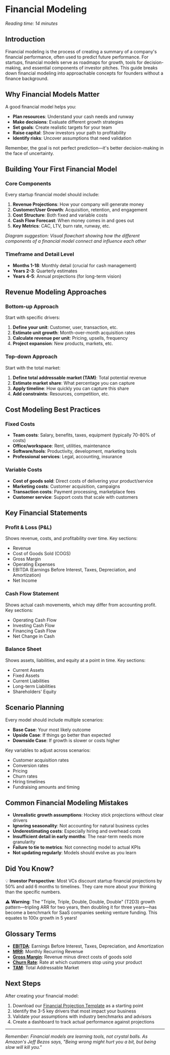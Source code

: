 # Financial Modeling

*Reading time: 14 minutes*

## Introduction

Financial modeling is the process of creating a summary of a company's financial performance, often used to predict future performance. For startups, financial models serve as roadmaps for growth, tools for decision-making, and essential components of investor pitches. This guide breaks down financial modeling into approachable concepts for founders without a finance background.

## Why Financial Models Matter

A good financial model helps you:

- **Plan resources**: Understand your cash needs and runway
- **Make decisions**: Evaluate different growth strategies
- **Set goals**: Create realistic targets for your team
- **Raise capital**: Show investors your path to profitability
- **Identify risks**: Uncover assumptions that need validation

Remember, the goal is not perfect prediction—it's better decision-making in the face of uncertainty.

## Building Your First Financial Model

### Core Components

Every startup financial model should include:

1. **Revenue Projections**: How your company will generate money
2. **Customer/User Growth**: Acquisition, retention, and engagement
3. **Cost Structure**: Both fixed and variable costs
4. **Cash Flow Forecast**: When money comes in and goes out
5. **Key Metrics**: CAC, LTV, burn rate, runway, etc.

*Diagram suggestion: Visual flowchart showing how the different components of a financial model connect and influence each other*

### Timeframe and Detail Level

- **Months 1-18**: Monthly detail (crucial for cash management)
- **Years 2-3**: Quarterly estimates
- **Years 4-5**: Annual projections (for long-term vision)

## Revenue Modeling Approaches

### Bottom-up Approach

Start with specific drivers:
1. **Define your unit**: Customer, user, transaction, etc.
2. **Estimate unit growth**: Month-over-month acquisition rates
3. **Calculate revenue per unit**: Pricing, upsells, frequency
4. **Project expansion**: New products, markets, etc.

### Top-down Approach

Start with the total market:
1. **Define total addressable market (TAM)**: Total potential revenue
2. **Estimate market share**: What percentage you can capture
3. **Apply timeline**: How quickly you can capture this share
4. **Add constraints**: Resources, competition, etc.

## Cost Modeling Best Practices

### Fixed Costs

- **Team costs**: Salary, benefits, taxes, equipment (typically 70-80% of costs)
- **Office/workspace**: Rent, utilities, maintenance
- **Software/tools**: Productivity, development, marketing tools
- **Professional services**: Legal, accounting, insurance

### Variable Costs

- **Cost of goods sold**: Direct costs of delivering your product/service
- **Marketing costs**: Customer acquisition, campaigns
- **Transaction costs**: Payment processing, marketplace fees
- **Customer service**: Support costs that scale with customers

## Key Financial Statements

### Profit & Loss (P&L)

Shows revenue, costs, and profitability over time.
Key sections:
- Revenue
- Cost of Goods Sold (COGS)
- Gross Margin
- Operating Expenses
- EBITDA (Earnings Before Interest, Taxes, Depreciation, and Amortization)
- Net Income

### Cash Flow Statement

Shows actual cash movements, which may differ from accounting profit.
Key sections:
- Operating Cash Flow
- Investing Cash Flow
- Financing Cash Flow
- Net Change in Cash

### Balance Sheet

Shows assets, liabilities, and equity at a point in time.
Key sections:
- Current Assets
- Fixed Assets
- Current Liabilities
- Long-term Liabilities
- Shareholders' Equity

## Scenario Planning

Every model should include multiple scenarios:

- **Base Case**: Your most likely outcome
- **Upside Case**: If things go better than expected
- **Downside Case**: If growth is slower or costs higher

Key variables to adjust across scenarios:
- Customer acquisition rates
- Conversion rates
- Pricing
- Churn rates
- Hiring timelines
- Fundraising amounts and timing

## Common Financial Modeling Mistakes

- **Unrealistic growth assumptions**: Hockey stick projections without clear drivers
- **Ignoring seasonality**: Not accounting for natural business cycles
- **Underestimating costs**: Especially hiring and overhead costs
- **Insufficient detail in early months**: The near-term needs more granularity
- **Failure to tie to metrics**: Not connecting model to actual KPIs
- **Not updating regularly**: Models should evolve as you learn

## Did You Know?

💡 **Investor Perspective**: Most VCs discount startup financial projections by 50% and add 6 months to timelines. They care more about your thinking than the specific numbers.

⚠️ **Warning**: The "Triple, Triple, Double, Double, Double" (T2D3) growth pattern—tripling ARR for two years, then doubling it for three years—has become a benchmark for SaaS companies seeking venture funding. This equates to 100x growth in 5 years!

## Glossary Terms

- **[EBITDA](/glossary#ebitda)**: Earnings Before Interest, Taxes, Depreciation, and Amortization
- **[MRR](/glossary#mrr)**: Monthly Recurring Revenue
- **[Gross Margin](/glossary#gross-margin)**: Revenue minus direct costs of goods sold
- **[Churn Rate](/glossary#churn-rate)**: Rate at which customers stop using your product
- **[TAM](/glossary#tam)**: Total Addressable Market

## Next Steps

After creating your financial model:
1. Download our [Financial Projection Template](/resources) as a starting point
2. Identify the 3-5 key drivers that most impact your business
3. Validate your assumptions with industry benchmarks and advisors
4. Create a dashboard to track actual performance against projections

---

*Remember: Financial models are learning tools, not crystal balls. As Amazon's Jeff Bezos says, "Being wrong might hurt you a bit, but being slow will kill you."*